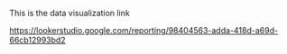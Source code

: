 This is the data visualization link

https://lookerstudio.google.com/reporting/98404563-adda-418d-a69d-66cb12993bd2
